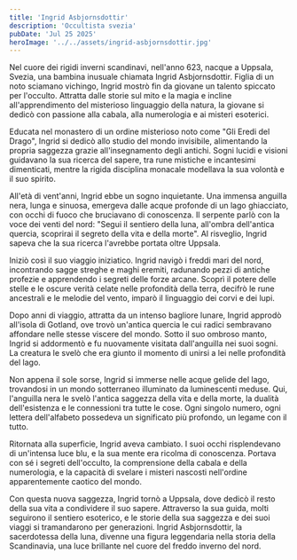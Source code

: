 ```yaml
---
title: 'Ingrid Asbjornsdottir'
description: 'Occultista svezia'
pubDate: 'Jul 25 2025'
heroImage: '../../assets/ingrid-asbjornsdottir.jpg'
---
```


Nel cuore dei rigidi inverni scandinavi, nell'anno 623, nacque a Uppsala, Svezia, una bambina inusuale chiamata Ingrid Asbjornsdottir. Figlia di un noto sciamano vichingo, Ingrid mostrò fin da giovane un talento spiccato per l'occulto. Attratta dalle storie sul mito e la magia e incline all'apprendimento del misterioso linguaggio della natura, la giovane si dedicò con passione alla cabala, alla numerologia e ai misteri esoterici.

Educata nel monastero di un ordine misterioso noto come "Gli Eredi del Drago", Ingrid si dedicò allo studio del mondo invisibile, alimentando la propria saggezza grazie all'insegnamento degli antichi. Sogni lucidi e visioni guidavano la sua ricerca del sapere, tra rune mistiche e incantesimi dimenticati, mentre la rigida disciplina monacale modellava la sua volontà e il suo spirito.

All'età di vent'anni, Ingrid ebbe un sogno inquietante. Una immensa anguilla nera, lunga e sinuosa, emergeva dalle acque profonde di un lago ghiacciato, con occhi di fuoco che bruciavano di conoscenza. Il serpente parlò con la voce dei venti del nord: "Segui il sentiero della luna, all'ombra dell'antica quercia, scoprirai il segreto della vita e della morte". Al risveglio, Ingrid sapeva che la sua ricerca l'avrebbe portata oltre Uppsala.

Iniziò così il suo viaggio iniziatico. Ingrid navigò i freddi mari del nord, incontrando sagge streghe e maghi eremiti, radunando pezzi di antiche profezie e apprendendo i segreti delle forze arcane. Scoprì il potere delle stelle e le oscure verità celate nelle profondità della terra, decifrò le rune ancestrali e le melodie del vento, imparò il linguaggio dei corvi e dei lupi.

Dopo anni di viaggio, attratta da un intenso bagliore lunare, Ingrid approdò all'isola di Gotland, ove trovò un'antica quercia le cui radici sembravano affondare nelle stesse viscere del mondo. Sotto il suo ombroso manto, Ingrid si addormentò e fu nuovamente visitata dall'anguilla nei suoi sogni. La creatura le svelò che era giunto il momento di unirsi a lei nelle profondità del lago.

Non appena il sole sorse, Ingrid si immerse nelle acque gelide del lago, trovandosi in un mondo sotterraneo illuminato da luminescenti meduse. Qui, l'anguilla nera le svelò l'antica saggezza della vita e della morte, la dualità dell'esistenza e le connessioni tra tutte le cose. Ogni singolo numero, ogni lettera dell'alfabeto possedeva un significato più profondo, un legame con il tutto.

Ritornata alla superficie, Ingrid aveva cambiato. I suoi occhi risplendevano di un'intensa luce blu, e la sua mente era ricolma di conoscenza. Portava con sé i segreti dell'occulto, la comprensione della cabala e della numerologia, e la capacità di svelare i misteri nascosti nell'ordine apparentemente caotico del mondo.

Con questa nuova saggezza, Ingrid tornò a Uppsala, dove dedicò il resto della sua vita a condividere il suo sapere. Attraverso la sua guida, molti seguirono il sentiero esoterico, e le storie della sua saggezza e dei suoi viaggi si tramandarono per generazioni. Ingrid Asbjornsdottir, la sacerdotessa della luna, divenne una figura leggendaria nella storia della Scandinavia, una luce brillante nel cuore del freddo inverno del nord.
